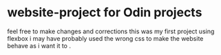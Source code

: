 # website-project for Odin projects
feel free to make changes and corrections this was my first project using flexbox i may have probably used the wrong css to make the website behave as i want it to .

